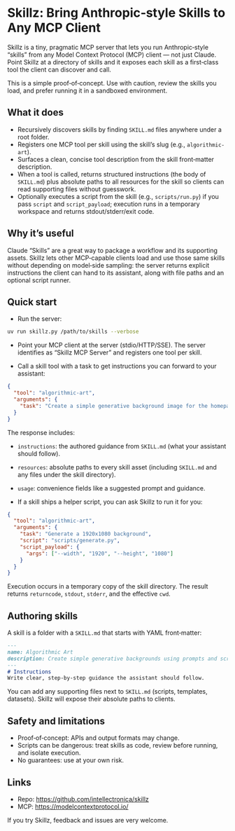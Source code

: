 # Skillz: Bring Anthropic‑style Skills to Any MCP Client

Skillz is a tiny, pragmatic MCP server that lets you run Anthropic‑style “skills” from any Model Context Protocol (MCP) client — not just Claude. Point Skillz at a directory of skills and it exposes each skill as a first‑class tool the client can discover and call.

This is a simple proof‑of‑concept. Use with caution, review the skills you load, and prefer running it in a sandboxed environment.

## What it does

- Recursively discovers skills by finding `SKILL.md` files anywhere under a root folder.
- Registers one MCP tool per skill using the skill’s slug (e.g., `algorithmic-art`).
- Surfaces a clean, concise tool description from the skill front‑matter description.
- When a tool is called, returns structured instructions (the body of `SKILL.md`) plus absolute paths to all resources for the skill so clients can read supporting files without guesswork.
- Optionally executes a script from the skill (e.g., `scripts/run.py`) if you pass `script` and `script_payload`; execution runs in a temporary workspace and returns stdout/stderr/exit code.

## Why it’s useful

Claude “Skills” are a great way to package a workflow and its supporting assets. Skillz lets other MCP‑capable clients load and use those same skills without depending on model‑side sampling: the server returns explicit instructions the client can hand to its assistant, along with file paths and an optional script runner.

## Quick start

- Run the server:

```bash
uv run skillz.py /path/to/skills --verbose
```

- Point your MCP client at the server (stdio/HTTP/SSE). The server identifies as “Skillz MCP Server” and registers one tool per skill.

- Call a skill tool with a task to get instructions you can forward to your assistant:

```json
{
  "tool": "algorithmic-art",
  "arguments": {
    "task": "Create a simple generative background image for the homepage"
  }
}
```

The response includes:
- `instructions`: the authored guidance from `SKILL.md` (what your assistant should follow).
- `resources`: absolute paths to every skill asset (including `SKILL.md` and any files under the skill directory).
- `usage`: convenience fields like a suggested prompt and guidance.

- If a skill ships a helper script, you can ask Skillz to run it for you:

```json
{
  "tool": "algorithmic-art",
  "arguments": {
    "task": "Generate a 1920x1080 background",
    "script": "scripts/generate.py",
    "script_payload": {
      "args": ["--width", "1920", "--height", "1080"]
    }
  }
}
```

Execution occurs in a temporary copy of the skill directory. The result returns `returncode`, `stdout`, `stderr`, and the effective `cwd`.

## Authoring skills

A skill is a folder with a `SKILL.md` that starts with YAML front‑matter:

```markdown
---
name: Algorithmic Art
description: Create simple generative backgrounds using prompts and scripts.
---
# Instructions
Write clear, step‑by‑step guidance the assistant should follow.
```

You can add any supporting files next to `SKILL.md` (scripts, templates, datasets). Skillz will expose their absolute paths to clients.

## Safety and limitations

- Proof‑of‑concept: APIs and output formats may change.
- Scripts can be dangerous: treat skills as code, review before running, and isolate execution.
- No guarantees: use at your own risk.

## Links

- Repo: https://github.com/intellectronica/skillz
- MCP: https://modelcontextprotocol.io/

If you try Skillz, feedback and issues are very welcome.
